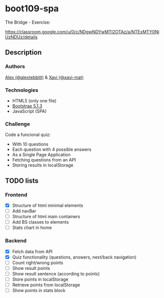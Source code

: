 # boot109-spa
The Bridge - Exercise:

https://classroom.google.com/u/0/c/NDgwNDYwMTI2OTAz/a/NTExMTY0NjUzNDUz/details

## Description

### Authors
[Alex (@alextebbitt)](@alextebbitt) & [Xavi (@xavi-mat)](@xavi-mat)

### Technologies
* HTML5 (only one file)
* [Bootstrap 5.1.3](https://getbootstrap.com)
* JavaScript (SPA)

### Challenge
Code a funcional quiz:
* With 10 questions
* Each question with 4 possible answers
* As a Single Page Application
* Fetching questions from an API
* Storing results in localStorage

## TODO lists

### Frontend
- [x] Structure of html minimal elements
- [ ] Add navBar
- [ ] Structure of html main containers
- [ ] Add BS classes to elements
- [ ] Stats chart in home

### Backend
- [x] Fetch data from API
- [x] Quiz functionality (questions, answers, next/back navigation)
- [ ] Count right/wrong points
- [ ] Show result points
- [ ] Show result sentence (according to points)
- [ ] Store points in localStorage
- [ ] Retrieve points from localStorage
- [ ] Show points in stats block
